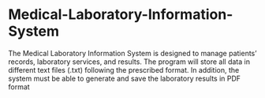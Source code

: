 # Medical-Laboratory-Information-System
The Medical Laboratory Information System is designed to manage patients’ records, laboratory services, and results. The program will store all data in different text files (.txt) following the prescribed format. In addition, the system must be able to generate and save the laboratory results in PDF format
